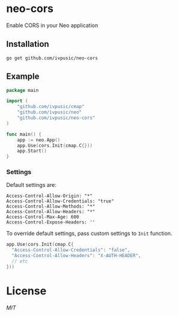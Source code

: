 # neo-cors
Enable CORS in your Neo application

## Installation
```
go get github.com/ivpusic/neo-cors
```

## Example
```Go
package main

import (
	"github.com/ivpusic/cmap"
	"github.com/ivpusic/neo"
	"github.com/ivpusic/neo-cors"
)

func main() {
	app := neo.App()
	app.Use(cors.Init(cmap.C{}))
	app.Start()
}
```

### Settings
Default settings are:
```
Access-Control-Allow-Origin: "*"
Access-Control-Allow-Credentials: "true"
Access-Control-Allow-Methods: "*"
Access-Control-Allow-Headers: "*"
Access-Control-Max-Age: 600
Access-Control-Expose-Headers: ''
```

To override default settings, pass custom settings to ``Init`` function.
```Go
app.Use(cors.Init(cmap.C{
  "Access-Control-Allow-Credentials": "false",
  "Access-Control-Allow-Headers": "X-AUTH-HEADER",
  // etc
}))
```

# License
*MIT*

